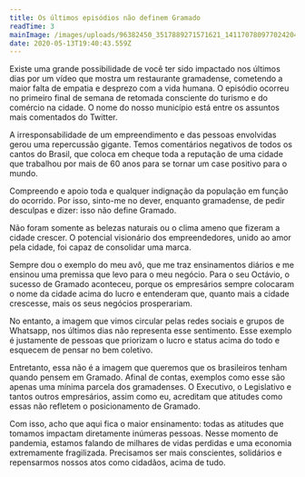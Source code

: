 ```yaml
---
title: Os últimos episódios não definem Gramado
readTime: 3
mainImage: /images/uploads/96382450_3517889271571621_1411707809770242048_o.jpg
date: 2020-05-13T19:40:43.559Z
---
```



Existe uma grande possibilidade de você ter sido impactado nos últimos dias por um vídeo que mostra um restaurante gramadense, cometendo a maior falta de empatia e desprezo com a vida humana. O episódio ocorreu no primeiro final de semana de retomada consciente do turismo e do comércio na cidade. O nome do nosso município está entre os assuntos mais comentados do Twitter.

A irresponsabilidade de um empreendimento e das pessoas envolvidas gerou uma repercussão gigante. Temos comentários negativos de todos os cantos do Brasil, que coloca em cheque toda a reputação de uma cidade que trabalhou por mais de 60 anos para se tornar um case positivo para o mundo.

Compreendo e apoio toda e qualquer indignação da população em função do ocorrido. Por isso, sinto-me no dever, enquanto gramadense, de pedir desculpas e dizer: isso não define Gramado.

Não foram somente as belezas naturais ou o clima ameno que fizeram a cidade crescer. O potencial visionário dos empreendedores, unido ao amor pela cidade, foi capaz de consolidar uma marca.

Sempre dou o exemplo do meu avô, que me traz ensinamentos diários e me ensinou uma premissa que levo para o meu negócio. Para o seu Octávio, o sucesso de Gramado aconteceu, porque os empresários sempre colocaram o nome da cidade acima do lucro e entenderam que, quanto mais a cidade crescesse, mais os seus negócios prosperariam.

No entanto, a imagem que vimos circular pelas redes sociais e grupos de Whatsapp, nos últimos dias não representa esse sentimento. Esse exemplo é justamente de pessoas que priorizam o lucro e status acima do todo e esquecem de pensar no bem coletivo.

Entretanto, essa não é a imagem que queremos que os brasileiros tenham quando pensem em Gramado. Afinal de contas, exemplos como esse são apenas uma mínima parcela dos gramadenses. O Executivo, o Legislativo e tantos outros empresários, assim como eu, acreditam que atitudes como essas não refletem o posicionamento de Gramado.

Com isso, acho que aqui fica o maior ensinamento: todas as atitudes que tomamos impactam diretamente inúmeras pessoas. Nesse momento de pandemia, estamos falando de milhares de vidas perdidas e uma economia extremamente fragilizada. Precisamos ser mais conscientes, solidários e repensarmos nossos atos como cidadãos, acima de tudo.
